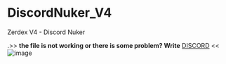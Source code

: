 # DiscordNuker_V4
Zerdex V4 - Discord Nuker

 .>> **the file is not working or there is some problem? Write** [DISCORD](https://discord.gg/fqMXcdaqgz) <<
![image](https://user-images.githubusercontent.com/98413376/203089542-9512bba8-5a72-45c3-89d7-62c31f09a957.png)
